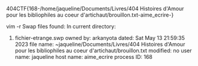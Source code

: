 404CTF{168-/home/jaqueline/Documents/Livres/404 Histoires d'Amour pour les bibliophiles au coeur d'artichaut/brouillon.txt-aime_ecrire-}

vim -r
Swap files found:
   In current directory:
1.    fichier-etrange.swp
          owned by: arkanyota   dated: Sat May 13 21:59:35 2023
         file name: ~jaqueline/Documents/Livres/404 Histoires d'Amour pour les bibliophiles au coeur d'artichaut/brouillon.txt
          modified: no
         user name: jaqueline   host name: aime_ecrire
        process ID: 168


